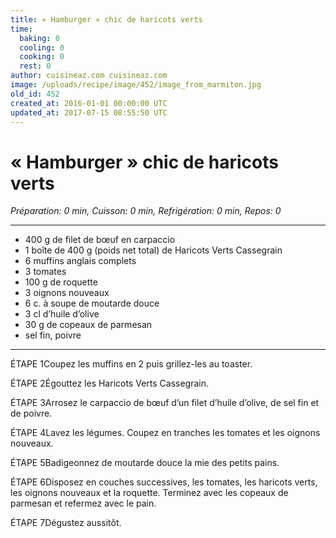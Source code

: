 ```yaml
---
title: « Hamburger » chic de haricots verts
time:
  baking: 0
  cooling: 0
  cooking: 0
  rest: 0
author: cuisineaz.com cuisineaz.com
image: /uploads/recipe/image/452/image_from_marmiton.jpg
old_id: 452
created_at: 2016-01-01 00:00:00 UTC
updated_at: 2017-07-15 08:55:50 UTC
---
```


# « Hamburger » chic de haricots verts

_Préparation: 0 min, Cuisson: 0 min, Refrigération: 0 min, Repos: 0_

---

- 400 g de filet de bœuf en carpaccio
- 1 boîte de 400 g (poids net total) de Haricots Verts Cassegrain
- 6 muffins anglais complets
- 3 tomates
- 100 g de roquette
- 3 oignons nouveaux
- 6 c. à soupe de moutarde douce
- 3 cl d’huile d’olive
- 30 g de copeaux de parmesan
- sel fin, poivre

---

ÉTAPE 1Coupez les muffins en 2 puis grillez-les au toaster.

ÉTAPE 2Égouttez les Haricots Verts Cassegrain.

ÉTAPE 3Arrosez le carpaccio de bœuf d’un filet d’huile d’olive, de sel fin et de poivre.

ÉTAPE 4Lavez les légumes. Coupez en tranches les tomates et les oignons nouveaux.

ÉTAPE 5Badigeonnez de moutarde douce la mie des petits pains.

ÉTAPE 6Disposez en couches successives, les tomates, les haricots verts, les oignons nouveaux et la roquette. Terminez avec les copeaux de parmesan et refermez avec le pain.

ÉTAPE 7Dégustez aussitôt.
